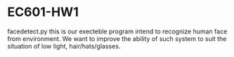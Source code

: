 # EC601-HW1

facedetect.py this is our execteble program intend to recognize human face from environment. We want to improve the ability of such system to suit the situation of low light, hair/hats/glasses.

